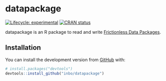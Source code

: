 
<!-- README.md is generated from README.Rmd. Please edit that file -->

# datapackage

<!-- badges: start -->

[![Lifecycle:
experimental](https://img.shields.io/badge/lifecycle-experimental-orange.svg)](https://lifecycle.r-lib.org/articles/stages.html#experimental)
[![CRAN
status](https://www.r-pkg.org/badges/version/datapackage)](https://CRAN.R-project.org/package=datapackage)
<!-- badges: end -->

datapackage is an R package to read and write [Frictionless Data
Packages](https://frictionlessdata.io/data-package/).

## Installation

You can install the development version from
[GitHub](https://github.com/) with:

``` r
# install.packages("devtools")
devtools::install_github("inbo/datapackage")
```

<!--
## Example

This is a basic example which shows you how to solve a common problem:


```r
library(datapackage)
## basic example code
```

-->
